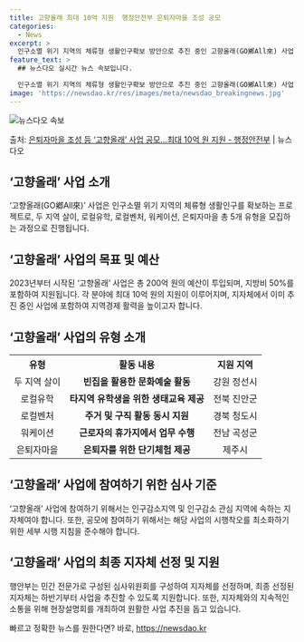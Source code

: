 ```yaml
---
title: 고향올래 최대 10억 지원  행정안전부 은퇴자마을 조성 공모
categories:
  - News
excerpt: >
  인구소멸 위기 지역의 체류형 생활인구확보 방안으로 추진 중인 고향올래(GO鄕All來) 사업 공모가 오는 5월…
feature_text: >
  ## 뉴스다오 실시간 뉴스 속보입니다.

  인구소멸 위기 지역의 체류형 생활인구확보 방안으로 추진 중인 고향올래(GO鄕All來) 사업 공모가 오는 5월…
image: 'https://newsdao.kr/res/images/meta/newsdao_breakingnews.jpg'
---
```


![뉴스다오 속보](https://newsdao.kr/res/images/meta/newsdao_breakingnews.jpg)

<p>출처: <a href="https://newsdao.kr/3586" rel="dofollow">은퇴자마을 조성 등  ‘고향올래’ 사업 공모…최대 10억 원 지원 - 행정안전부</a> | 뉴스다오</p>

<h2 data-ke-size="size26">‘고향올래’ 사업 소개</h2>
<p data-ke-size="size16">‘고향올래(GO鄕All來)’ 사업은 인구소멸 위기 지역의 체류형 생활인구를 확보하는 프로젝트로, 두 지역 살이, 로컬유학, 로컬벤처, 워케이션, 은퇴자마을 총 5개 유형을 모집하는 과정으로 진행됩니다.</p>

<h2 data-ke-size="size26">‘고향올래’ 사업의 목표 및 예산</h2>
<p data-ke-size="size16">2023년부터 시작된 ‘고향올래’ 사업은 총 200억 원의 예산이 투입되며,  지방비 50%를 포함하여 지원됩니다. 각 분야에 최대 10억 원의 지원이 이루어지며, 지자체에서 이미 추진 중인 사업에 포함하여 지역경제 활력을 높이고자 합니다.</p>

<h2 data-ke-size="size26">‘고향올래’ 사업의 유형 소개</h2>
<table>
	<tr>
		<th style="text-align: center;">유형</th>
		<th style="text-align: center;">활동 내용</th>
		<th style="text-align: center;">지원 지역</th>
	</tr>
	<tr>
		<td style="text-align: center;">두 지역 살이</td>
		<td style="text-align: center;"><b>빈집을 활용한 문화예술 활동</b></td>
		<td style="text-align: center;">강원 정선시</td>
	</tr>
	<tr>
		<td style="text-align: center;">로컬유학</td>
		<td style="text-align: center;"><b>타지역 유학생을 위한 생태교육 제공</b></td>
		<td style="text-align: center;">전북 진안군</td>
	</tr>
	<tr>
		<td style="text-align: center;">로컬벤처</td>
		<td style="text-align: center;"><b>주거 및 구직 활동 동시 지원</b></td>
		<td style="text-align: center;">경북 청도시</td>
	</tr>
	<tr>
		<td style="text-align: center;">워케이션</td>
		<td style="text-align: center;"><b>근로자의 휴가지에서 업무 수행</b></td>
		<td style="text-align: center;">전남 곡성군</td>
	</tr>
	<tr>
		<td style="text-align: center;">은퇴자마을</td>
		<td style="text-align: center;"><b>은퇴자를 위한 단기체험 제공</b></td>
		<td style="text-align: center;">제주시</td>
	</tr>
</table>

<h2 data-ke-size="size26">‘고향올래’ 사업에 참여하기 위한 심사 기준</h2>
<p data-ke-size="size16">‘고향올래’ 사업에 참여하기 위해서는 인구감소지역 및 인구감소 관심 지역에 속하는 지자체여야 합니다. 또한, 공모에 참여하기 위해서는 해당 사업의 시행착오를 최소화하기 위한 세부 시행 지침을 준수해야 합니다.</p>

<h2 data-ke-size="size26">‘고향올래’ 사업의 최종 지자체 선정 및 지원</h2>
<p data-ke-size="size16">행안부는 민간 전문가로 구성된 심사위원회를 구성하여 지자체를 선정하며, 최종 선정된 지자체는 하반기부터 사업을 추진할 수 있도록 지원합니다. 또한, 지자체와의 지속적인 소통을 위해 현장설명회를 개최하여 원활한 사업 추진을 돕고 있습니다.</p> 

빠르고 정확한 뉴스를 원한다면? 바로, <a href="https://newsdao.kr" rel="dofollow">https://newsdao.kr</a>


